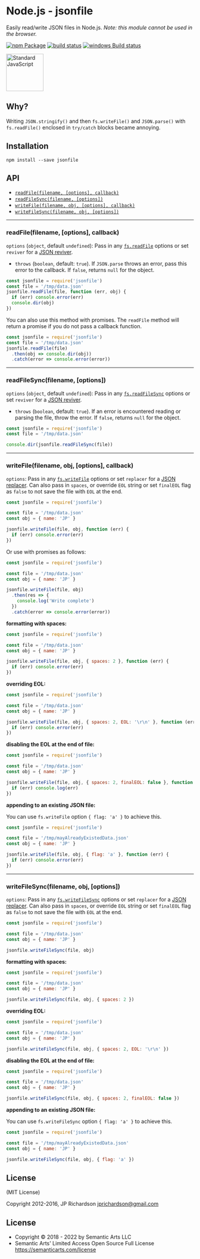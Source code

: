 Node.js - jsonfile
================

Easily read/write JSON files in Node.js. _Note: this module cannot be used in the browser._

[![npm Package](https://img.shields.io/npm/v/jsonfile.svg?style=flat-square)](https://www.npmjs.org/package/jsonfile)
[![build status](https://secure.travis-ci.org/jprichardson/node-jsonfile.svg)](http://travis-ci.org/jprichardson/node-jsonfile)
[![windows Build status](https://img.shields.io/appveyor/ci/jprichardson/node-jsonfile/master.svg?label=windows%20build)](https://ci.appveyor.com/project/jprichardson/node-jsonfile/branch/master)

<a href="https://github.com/feross/standard"><img src="https://cdn.rawgit.com/feross/standard/master/sticker.svg" alt="Standard JavaScript" width="100"></a>

Why?
----

Writing `JSON.stringify()` and then `fs.writeFile()` and `JSON.parse()` with `fs.readFile()` enclosed in `try/catch` blocks became annoying.



Installation
------------

    npm install --save jsonfile



API
---

* [`readFile(filename, [options], callback)`](#readfilefilename-options-callback)
* [`readFileSync(filename, [options])`](#readfilesyncfilename-options)
* [`writeFile(filename, obj, [options], callback)`](#writefilefilename-obj-options-callback)
* [`writeFileSync(filename, obj, [options])`](#writefilesyncfilename-obj-options)

----

### readFile(filename, [options], callback)

`options` (`object`, default `undefined`): Pass in any [`fs.readFile`](https://nodejs.org/api/fs.html#fs_fs_readfile_path_options_callback) options or set `reviver` for a [JSON reviver](https://developer.mozilla.org/en-US/docs/Web/JavaScript/Reference/Global_Objects/JSON/parse).
  - `throws` (`boolean`, default: `true`). If `JSON.parse` throws an error, pass this error to the callback.
  If `false`, returns `null` for the object.


```js
const jsonfile = require('jsonfile')
const file = '/tmp/data.json'
jsonfile.readFile(file, function (err, obj) {
  if (err) console.error(err)
  console.dir(obj)
})
```

You can also use this method with promises. The `readFile` method will return a promise if you do not pass a callback function.

```js
const jsonfile = require('jsonfile')
const file = '/tmp/data.json'
jsonfile.readFile(file)
  .then(obj => console.dir(obj))
  .catch(error => console.error(error))
```

----

### readFileSync(filename, [options])

`options` (`object`, default `undefined`): Pass in any [`fs.readFileSync`](https://nodejs.org/api/fs.html#fs_fs_readfilesync_path_options) options or set `reviver` for a [JSON reviver](https://developer.mozilla.org/en-US/docs/Web/JavaScript/Reference/Global_Objects/JSON/parse).
- `throws` (`boolean`, default: `true`). If an error is encountered reading or parsing the file, throw the error. If `false`, returns `null` for the object.

```js
const jsonfile = require('jsonfile')
const file = '/tmp/data.json'

console.dir(jsonfile.readFileSync(file))
```

----

### writeFile(filename, obj, [options], callback)

`options`: Pass in any [`fs.writeFile`](https://nodejs.org/api/fs.html#fs_fs_writefile_file_data_options_callback) options or set `replacer` for a [JSON replacer](https://developer.mozilla.org/en-US/docs/Web/JavaScript/Reference/Global_Objects/JSON/stringify). Can also pass in `spaces`, or override `EOL` string or set `finalEOL` flag as `false` to not save the file with `EOL` at the end.


```js
const jsonfile = require('jsonfile')

const file = '/tmp/data.json'
const obj = { name: 'JP' }

jsonfile.writeFile(file, obj, function (err) {
  if (err) console.error(err)
})
```
Or use with promises as follows:

```js
const jsonfile = require('jsonfile')

const file = '/tmp/data.json'
const obj = { name: 'JP' }

jsonfile.writeFile(file, obj)
  .then(res => {
    console.log('Write complete')
  })
  .catch(error => console.error(error))
```


**formatting with spaces:**

```js
const jsonfile = require('jsonfile')

const file = '/tmp/data.json'
const obj = { name: 'JP' }

jsonfile.writeFile(file, obj, { spaces: 2 }, function (err) {
  if (err) console.error(err)
})
```

**overriding EOL:**

```js
const jsonfile = require('jsonfile')

const file = '/tmp/data.json'
const obj = { name: 'JP' }

jsonfile.writeFile(file, obj, { spaces: 2, EOL: '\r\n' }, function (err) {
  if (err) console.error(err)
})
```


**disabling the EOL at the end of file:**

```js
const jsonfile = require('jsonfile')

const file = '/tmp/data.json'
const obj = { name: 'JP' }

jsonfile.writeFile(file, obj, { spaces: 2, finalEOL: false }, function (err) {
  if (err) console.log(err)
})
```

**appending to an existing JSON file:**

You can use `fs.writeFile` option `{ flag: 'a' }` to achieve this.

```js
const jsonfile = require('jsonfile')

const file = '/tmp/mayAlreadyExistedData.json'
const obj = { name: 'JP' }

jsonfile.writeFile(file, obj, { flag: 'a' }, function (err) {
  if (err) console.error(err)
})
```

----

### writeFileSync(filename, obj, [options])

`options`: Pass in any [`fs.writeFileSync`](https://nodejs.org/api/fs.html#fs_fs_writefilesync_file_data_options) options or set `replacer` for a [JSON replacer](https://developer.mozilla.org/en-US/docs/Web/JavaScript/Reference/Global_Objects/JSON/stringify). Can also pass in `spaces`, or override `EOL` string or set `finalEOL` flag as `false` to not save the file with `EOL` at the end.

```js
const jsonfile = require('jsonfile')

const file = '/tmp/data.json'
const obj = { name: 'JP' }

jsonfile.writeFileSync(file, obj)
```

**formatting with spaces:**

```js
const jsonfile = require('jsonfile')

const file = '/tmp/data.json'
const obj = { name: 'JP' }

jsonfile.writeFileSync(file, obj, { spaces: 2 })
```

**overriding EOL:**

```js
const jsonfile = require('jsonfile')

const file = '/tmp/data.json'
const obj = { name: 'JP' }

jsonfile.writeFileSync(file, obj, { spaces: 2, EOL: '\r\n' })
```

**disabling the EOL at the end of file:**

```js
const jsonfile = require('jsonfile')

const file = '/tmp/data.json'
const obj = { name: 'JP' }

jsonfile.writeFileSync(file, obj, { spaces: 2, finalEOL: false })
```

**appending to an existing JSON file:**

You can use `fs.writeFileSync` option `{ flag: 'a' }` to achieve this.

```js
const jsonfile = require('jsonfile')

const file = '/tmp/mayAlreadyExistedData.json'
const obj = { name: 'JP' }

jsonfile.writeFileSync(file, obj, { flag: 'a' })
```

License
-------

(MIT License)

Copyright 2012-2016, JP Richardson  <jprichardson@gmail.com>

## License

- Copyright © 2018 - 2022 by Semantic Arts LLC
- Semantic Arts' Limited Access Open Source Full License https://semanticarts.com/license
